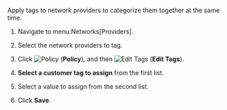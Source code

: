 Apply tags to network providers to categorize them together at the same
time.

1.  Navigate to menu:Networks\[Providers\].

2.  Select the network providers to tag.

3.  Click ![Policy](1941.png) (**Policy**), and then ![Edit
    Tags](2158.png) (**Edit Tags**).

4.  **Select a customer tag to assign** from the first list.

5.  Select a value to assign from the second list.

6.  Click **Save**.
